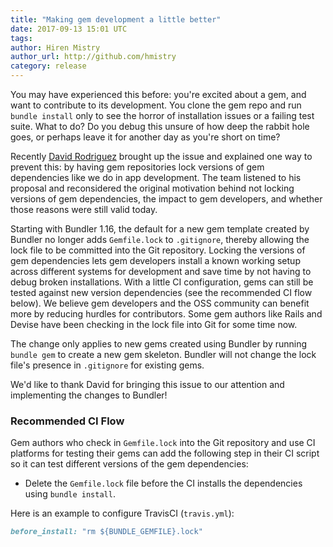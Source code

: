 ```yaml
---
title: "Making gem development a little better"
date: 2017-09-13 15:01 UTC
tags:
author: Hiren Mistry
author_url: http://github.com/hmistry
category: release
---
```


You may have experienced this before: you're excited about a gem, and want to contribute to its development. You clone the gem repo and run `bundle install` only to see the horror of installation issues or a failing test suite. What to do? Do you debug this unsure of how deep the rabbit hole goes, or perhaps leave it for another day as you're short on time?

Recently [David Rodriguez](https://github.com/deivid-rodriguez) brought up the issue and explained one way to prevent this: by having gem repositories lock versions of gem dependencies like we do in app development. The team listened to his proposal and reconsidered the original motivation behind not locking versions of gem dependencies, the impact to gem developers, and whether those reasons were still valid today.

Starting with Bundler 1.16, the default for a new gem template created by Bundler no longer adds `Gemfile.lock` to `.gitignore`, thereby allowing the lock file to be committed into the Git repository. Locking the versions of gem dependencies lets gem developers install a known working setup across different systems for development and save time by not having to debug broken installations. With a little CI configuration, gems can still be tested against new version dependencies (see the recommended CI flow below). We believe gem developers and the OSS community can benefit more by reducing hurdles for contributors. Some gem authors like Rails and Devise have been checking in the lock file into Git for some time now.

The change only applies to new gems created using Bundler by running `bundle gem` to create a new gem skeleton. Bundler will not change the lock file's presence in `.gitignore` for existing gems.

We'd like to thank David for bringing this issue to our attention and implementing the changes to Bundler!

### Recommended CI Flow
Gem authors who check in `Gemfile.lock` into the Git repository and use CI platforms for testing their gems can add the following step in their CI script so it can test different versions of the gem dependencies:

* Delete the `Gemfile.lock` file before the CI installs the dependencies using `bundle install`.

Here is an example to configure TravisCI (`travis.yml`):

~~~ ruby
before_install: "rm ${BUNDLE_GEMFILE}.lock"
~~~

